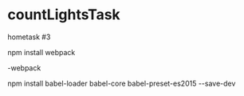 # countLightsTask
hometask #3


npm install webpack

-webpack

npm install babel-loader babel-core babel-preset-es2015 --save-dev

